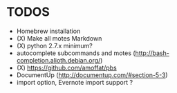 TODOS
=====

* Homebrew installation
* (X) Make all motes Markdown
* (X) python 2.7.x minimum?
* autocomplete subcommands and motes (http://bash-completion.alioth.debian.org/)
* (X) https://github.com/amoffat/pbs
* DocumentUp (http://documentup.com/#section-5-3)
* import option, Evernote import support ?
